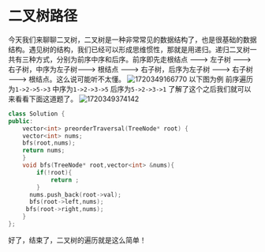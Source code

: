 # 二叉树路径
今天我们来聊聊二叉树，二叉树是一种非常常见的数据结构了，也是很基础的数据结构。遇见树的结构，我们已经可以形成思维惯性，那就是用递归。递归二叉树一共有三种方式，分别为前序中序和后序。前序即先走根结点 ---> 左子树 ---> 右子树，中序为左子树---> 根结点 ---> 右子树，后序为左子树 ---> 右子树 ---> 根结点。这么说可能听不太懂。
![1720349166770](https://github.com/SevenOfPaul/paul.github.io/assets/83870824/4e1d9baa-458c-4576-832a-f47ac970a296)
以下图为例
前序遍历为`1->2->5->3`
中序为`1->2->3->5`
后序为`5->2->3->1`
了解了这个之后我们就可以来看看下面这道题了。
![1720349374142](https://github.com/SevenOfPaul/paul.github.io/assets/83870824/cc0f84b9-e719-4e0a-be25-af10072912a7)
```cpp
class Solution {
public:
    vector<int> preorderTraversal(TreeNode* root) {
    vector<int> nums;
    bfs(root,nums);
    return nums;
    }
    void bfs(TreeNode* root,vector<int> &nums){
        if(!root){
            return ;
        }
      nums.push_back(root->val);
      bfs(root->left,nums);
     bfs(root->right,nums);
    }
};
```
好了，结束了，二叉树的遍历就是这么简单！